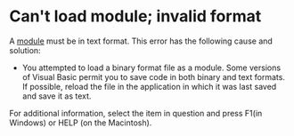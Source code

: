 
# Can't load module; invalid format

A  [module](b8bdf64f-5920-1ae9-16d0-b26d09524a30.md) must be in text format. This error has the following cause and solution:



- You attempted to load a binary format file as a module. Some versions of Visual Basic permit you to save code in both binary and text formats. If possible, reload the file in the application in which it was last saved and save it as text.
    

For additional information, select the item in question and press F1(in Windows) or HELP (on the Macintosh).
